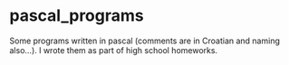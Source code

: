 # pascal_programs

Some programs written in pascal (comments are in Croatian and naming also...).
I wrote them as part of high school homeworks.
